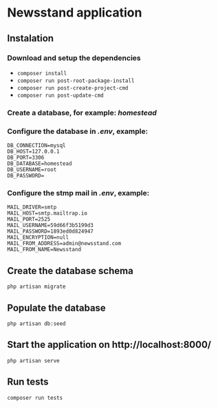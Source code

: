 # Newsstand application

## Instalation

### Download and setup the dependencies
* `composer install`
* `composer run post-root-package-install`
* `composer run post-create-project-cmd`
* `composer run post-update-cmd`

### Create a database, for example: *homestead*

### Configure the database in *.env*, example:
```
DB_CONNECTION=mysql
DB_HOST=127.0.0.1
DB_PORT=3306
DB_DATABASE=homestead
DB_USERNAME=root
DB_PASSWORD=
```

### Configure the stmp mail in *.env*, example:
```
MAIL_DRIVER=smtp
MAIL_HOST=smtp.mailtrap.io
MAIL_PORT=2525
MAIL_USERNAME=59d66f3b5199d3
MAIL_PASSWORD=1893ed0d824947
MAIL_ENCRYPTION=null
MAIL_FROM_ADDRESS=admin@newsstand.com
MAIL_FROM_NAME=Newsstand
```

## Create the database schema
`php artisan migrate`

## Populate the database
`php artisan db:seed`

## Start the application on http://localhost:8000/
`php artisan serve`

## Run tests
`composer run tests`